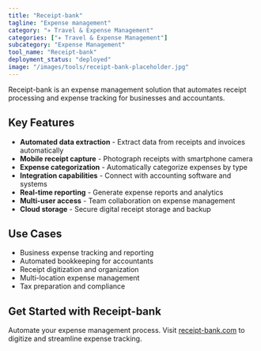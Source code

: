 ```yaml
---
title: "Receipt-bank"
tagline: "Expense management"
category: "✈️ Travel & Expense Management"
categories: ["✈️ Travel & Expense Management"]
subcategory: "Expense Management"
tool_name: "Receipt-bank"
deployment_status: "deployed"
image: "/images/tools/receipt-bank-placeholder.jpg"
---
```

Receipt-bank is an expense management solution that automates receipt processing and expense tracking for businesses and accountants.

## Key Features

- **Automated data extraction** - Extract data from receipts and invoices automatically
- **Mobile receipt capture** - Photograph receipts with smartphone camera
- **Expense categorization** - Automatically categorize expenses by type
- **Integration capabilities** - Connect with accounting software and systems
- **Real-time reporting** - Generate expense reports and analytics
- **Multi-user access** - Team collaboration on expense management
- **Cloud storage** - Secure digital receipt storage and backup

## Use Cases

- Business expense tracking and reporting
- Automated bookkeeping for accountants
- Receipt digitization and organization
- Multi-location expense management
- Tax preparation and compliance

## Get Started with Receipt-bank

Automate your expense management process. Visit [receipt-bank.com](https://receipt-bank.com) to digitize and streamline expense tracking.
